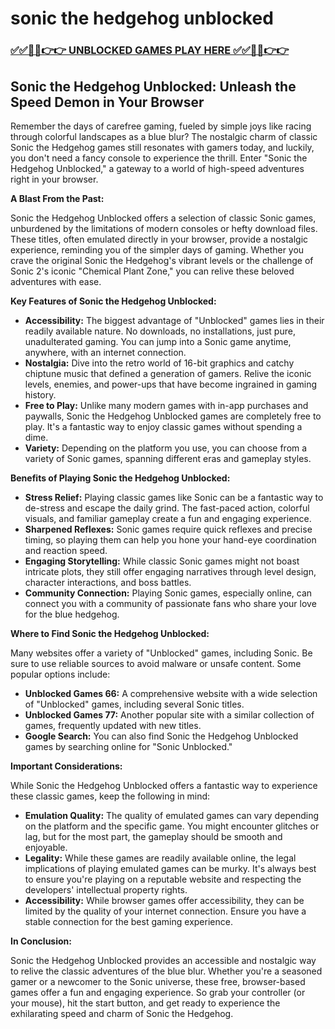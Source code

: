 # sonic the hedgehog unblocked

### [✅✅🔴🔴👉👉 UNBLOCKED GAMES PLAY HERE ✅✅🔴🔴👉👉](https://topstoryindia.com)

## Sonic the Hedgehog Unblocked: Unleash the Speed Demon in Your Browser

Remember the days of carefree gaming, fueled by simple joys like racing through colorful landscapes as a blue blur? The nostalgic charm of classic Sonic the Hedgehog games still resonates with gamers today, and luckily, you don't need a fancy console to experience the thrill. Enter "Sonic the Hedgehog Unblocked," a gateway to a world of high-speed adventures right in your browser.

**A Blast From the Past:**

Sonic the Hedgehog Unblocked offers a selection of classic Sonic games, unburdened by the limitations of modern consoles or hefty download files. These titles, often emulated directly in your browser, provide a nostalgic experience, reminding you of the simpler days of gaming. Whether you crave the original Sonic the Hedgehog's vibrant levels or the challenge of Sonic 2's iconic "Chemical Plant Zone," you can relive these beloved adventures with ease.

**Key Features of Sonic the Hedgehog Unblocked:**

* **Accessibility:** The biggest advantage of "Unblocked" games lies in their readily available nature. No downloads, no installations, just pure, unadulterated gaming. You can jump into a Sonic game anytime, anywhere, with an internet connection.
* **Nostalgia:**  Dive into the retro world of 16-bit graphics and catchy chiptune music that defined a generation of gamers. Relive the iconic levels, enemies, and power-ups that have become ingrained in gaming history.
* **Free to Play:** Unlike many modern games with in-app purchases and paywalls, Sonic the Hedgehog Unblocked games are completely free to play. It's a fantastic way to enjoy classic games without spending a dime.
* **Variety:**  Depending on the platform you use, you can choose from a variety of Sonic games, spanning different eras and gameplay styles. 

**Benefits of Playing Sonic the Hedgehog Unblocked:**

* **Stress Relief:**  Playing classic games like Sonic can be a fantastic way to de-stress and escape the daily grind. The fast-paced action, colorful visuals, and familiar gameplay create a fun and engaging experience.
* **Sharpened Reflexes:** Sonic games require quick reflexes and precise timing, so playing them can help you hone your hand-eye coordination and reaction speed. 
* **Engaging Storytelling:**  While classic Sonic games might not boast intricate plots, they still offer engaging narratives through level design, character interactions, and boss battles.
* **Community Connection:**  Playing Sonic games, especially online, can connect you with a community of passionate fans who share your love for the blue hedgehog. 

**Where to Find Sonic the Hedgehog Unblocked:**

Many websites offer a variety of "Unblocked" games, including Sonic. Be sure to use reliable sources to avoid malware or unsafe content. Some popular options include:

* **Unblocked Games 66:** A comprehensive website with a wide selection of "Unblocked" games, including several Sonic titles.
* **Unblocked Games 77:** Another popular site with a similar collection of games, frequently updated with new titles.
* **Google Search:** You can also find Sonic the Hedgehog Unblocked games by searching online for "Sonic Unblocked."

**Important Considerations:**

While Sonic the Hedgehog Unblocked offers a fantastic way to experience these classic games, keep the following in mind:

* **Emulation Quality:** The quality of emulated games can vary depending on the platform and the specific game. You might encounter glitches or lag, but for the most part, the gameplay should be smooth and enjoyable.
* **Legality:**  While these games are readily available online, the legal implications of playing emulated games can be murky. It's always best to ensure you're playing on a reputable website and respecting the developers' intellectual property rights.
* **Accessibility:** While browser games offer accessibility, they can be limited by the quality of your internet connection. Ensure you have a stable connection for the best gaming experience.

**In Conclusion:**

Sonic the Hedgehog Unblocked provides an accessible and nostalgic way to relive the classic adventures of the blue blur. Whether you're a seasoned gamer or a newcomer to the Sonic universe, these free, browser-based games offer a fun and engaging experience. So grab your controller (or your mouse), hit the start button, and get ready to experience the exhilarating speed and charm of Sonic the Hedgehog. 
